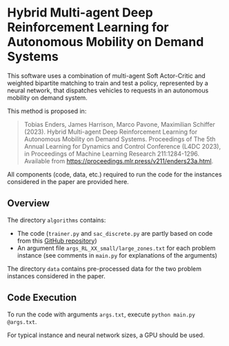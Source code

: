 # Hybrid Multi-agent Deep Reinforcement Learning for Autonomous Mobility on Demand Systems

This software uses a combination of multi-agent Soft Actor-Critic and weighted bipartite matching to train and test a policy, represented by a neural network, that dispatches vehicles to requests in an autonomous mobility on demand system. 

This method is proposed in:

> Tobias Enders, James Harrison, Marco Pavone, Maximilian Schiffer (2023). Hybrid Multi-agent Deep Reinforcement Learning for Autonomous Mobility on Demand Systems. Proceedings of The 5th Annual Learning for Dynamics and Control Conference (L4DC 2023), in Proceedings of Machine Learning Research 211:1284-1296. Available from https://proceedings.mlr.press/v211/enders23a.html.

All components (code, data, etc.) required to run the code for the instances considered in the paper are provided here. 

## Overview
The directory `algorithms` contains:
- The code (`trainer.py` and `sac_discrete.py` are partly based on code from this [GitHub repository](https://github.com/keiohta/tf2rl))
- An argument file `args_RL_XX_small/large_zones.txt` for each problem instance (see comments in `main.py` for explanations of the arguments)

The directory `data` contains pre-processed data for the two problem instances considered in the paper.


## Code Execution
To run the code with arguments `args.txt`, execute `python main.py @args.txt`. 

For typical instance and neural network sizes, a GPU should be used. 
